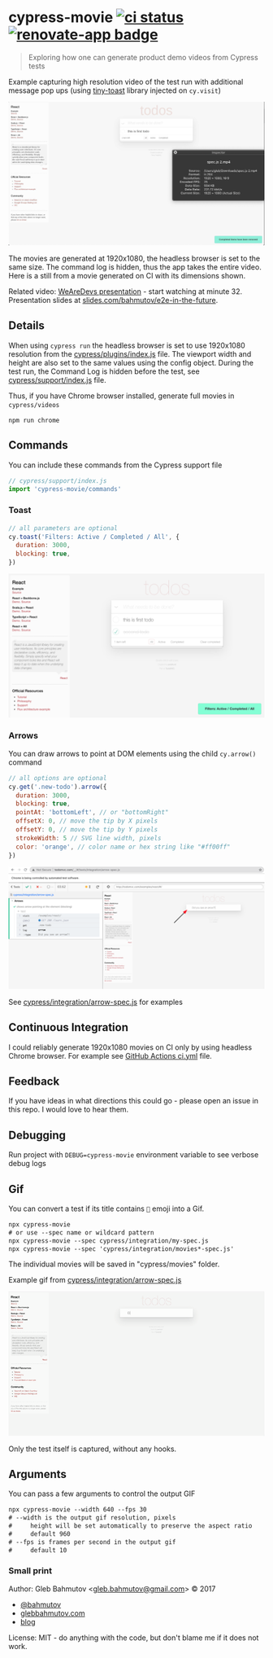 # cypress-movie [![ci status][ci image]][ci url] [![renovate-app badge][renovate-badge]][renovate-app]

> Exploring how one can generate product demo videos from Cypress tests

Example capturing high resolution video of the test run with additional message pop ups (using [tiny-toast](https://github.com/bahmutov/tiny-toast) library injected on `cy.visit`)

![Video at 1920x1080](images/movie-screenshot.png)

The movies are generated at 1920x1080, the headless browser is set to the same size. The command log is hidden, thus the app takes the entire video. Here is a still from a movie generated on CI with its dimensions shown.

Related video: [WeAreDevs presentation](https://youtu.be/p38bIMC-YOU?t=1949) - start watching at minute 32. Presentation slides at [slides.com/bahmutov/e2e-in-the-future](https://slides.com/bahmutov/e2e-in-the-future).

## Details

When using `cypress run` the headless browser is set to use 1920x1080 resolution from the [cypress/plugins/index.js](cypress/plugins/index.js) file. The viewport width and height are also set to the same values using the config object. During the test run, the Command Log is hidden before the test, see [cypress/support/index.js](cypress/support/index.js) file.

Thus, if you have Chrome browser installed, generate full movies in `cypress/videos`

```shell
npm run chrome
```

## Commands

You can include these commands from the Cypress support file

```js
// cypress/support/index.js
import 'cypress-movie/commands'
```

### Toast

```js
// all parameters are optional
cy.toast('Filters: Active / Completed / All', {
  duration: 3000,
  blocking: true,
})
```

![Toast image](images/toast.png)

### Arrows

You can draw arrows to point at DOM elements using the child `cy.arrow()` command

```jsx
// all options are optional
cy.get('.new-todo').arrow({
  duration: 3000,
  blocking: true,
  pointAt: 'bottomLeft', // or "bottomRight"
  offsetX: 0, // move the tip by X pixels
  offsetY: 0, // move the tip by Y pixels
  strokeWidth: 5 // SVG line width, pixels
  color: 'orange', // color name or hex string like "#ff00ff"
})
```

![Arrow example screenshot](images/arrow.png)

See [cypress/integration/arrow-spec.js](cypress/integration/arrow-spec.js) for examples

## Continuous Integration

I could reliably generate 1920x1080 movies on CI only by using headless Chrome browser. For example see [GitHub Actions ci.yml](.github/workflows/ci.yml) file.

## Feedback

If you have ideas in what directions this could go - please open an issue in this repo. I would love to hear them.

## Debugging

Run project with `DEBUG=cypress-movie` environment variable to see verbose debug logs

## Gif

You can convert a test if its title contains `🎥` emoji into a Gif.

```
npx cypress-movie
# or use --spec name or wildcard pattern
npx cypress-movie --spec cypress/integration/my-spec.js
npx cypress-movie --spec 'cypress/integration/movies*-spec.js'
```

The individual movies will be saved in "cypress/movies" folder.

Example gif from [cypress/integration/arrow-spec.js](cypress/integration/arrow-spec.js)

![Example movie](gifs/arrows-from-different-directions-movie.gif)

Only the test itself is captured, without any hooks.

## Arguments

You can pass a few arguments to control the output GIF

```shell
npx cypress-movie --width 640 --fps 30
# --width is the output gif resolution, pixels
#     height will be set automatically to preserve the aspect ratio
#     default 960
# --fps is frames per second in the output gif
#     default 10
```

### Small print

Author: Gleb Bahmutov &lt;gleb.bahmutov@gmail.com&gt; &copy; 2017

- [@bahmutov](https://twitter.com/bahmutov)
- [glebbahmutov.com](https://glebbahmutov.com)
- [blog](https://glebbahmutov.com/blog)

License: MIT - do anything with the code, but don't blame me if it does not work.

[ci image]: https://github.com/bahmutov/cypress-movie/workflows/ci/badge.svg?branch=master
[ci url]: https://github.com/bahmutov/cypress-movie/actions
[renovate-badge]: https://img.shields.io/badge/renovate-app-blue.svg
[renovate-app]: https://renovateapp.com/
